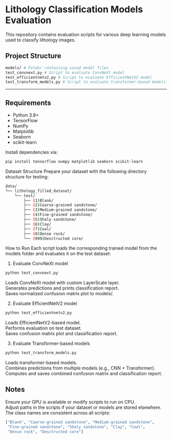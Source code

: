 # Lithology Classification Models Evaluation

This repository contains evaluation scripts for various deep learning models used to classify lithology images.

## Project Structure
```bash
models/ # Folder containing saved model files
test_convnext.py # Script to evaluate ConvNeXt model
test_efficientnetv2.py # Script to evaluate EfficientNetV2 model
test_transform_models.py # Script to evaluate transformer-based models
```

---

## Requirements

- Python 3.8+
- TensorFlow
- NumPy
- Matplotlib
- Seaborn
- scikit-learn

Install dependencies via:

```bash
pip install tensorflow numpy matplotlib seaborn scikit-learn
```

Dataset Structure
Prepare your dataset with the following directory structure for testing:
```bash
data/
└── lithology_filled_dataset/
    └── test/
        ├── (1)Blank/
        ├── (2)Coarse-grained sandstone/
        ├── (3)Medium-grained sandstone/
        ├── (4)Fine-grained sandstone/
        ├── (5)Shaly sandstone/
        ├── (6)Clay/
        ├── (7)Coal/
        ├── (8)Dense rock/
        └── (999)Desctructed core/
```
How to Run
Each script loads the corresponding trained model from the models folder and evaluates it on the test dataset:

1. Evaluate ConvNeXt model
```bash
python test_convnext.py
```

Loads ConvNeXt model with custom LayerScale layer.  
Generates predictions and prints classification report.  
Saves normalized confusion matrix plot to models/.  

2. Evaluate EfficientNetV2 model
```bash
python test_efficientnetv2.py
```
Loads EfficientNetV2-based model.  
Performs evaluation on test dataset.  
Saves confusion matrix plot and classification report.  

3. Evaluate Transformer-based models
```bash
python test_transform_models.py
```
Loads transformer-based models.  
Combines predictions from multiple models (e.g., CNN + Transformer).  
Computes and saves combined confusion matrix and classification report.  

## Notes
Ensure your GPU is available or modify scripts to run on CPU.  
Adjust paths in the scripts if your dataset or models are stored elsewhere.  
The class names are consistent across all scripts:  
```bash
["Blank", "Coarse-grained sandstone", "Medium-grained sandstone", 
 "Fine-grained sandstone", "Shaly sandstone", "Clay", "Coal", 
 "Dense rock", "Desctructed core"]
```
